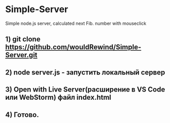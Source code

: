# Simple-Server
Simple node.js server, calculated next Fib. number with mouseclick

## 1) git clone <https://github.com/wouldRewind/Simple-Server.git>
## 2) node server.js - запустить локальный сервер
## 3) Open with Live Server(расширение в VS Code или WebStorm) файл index.html
## 4) Готово.
